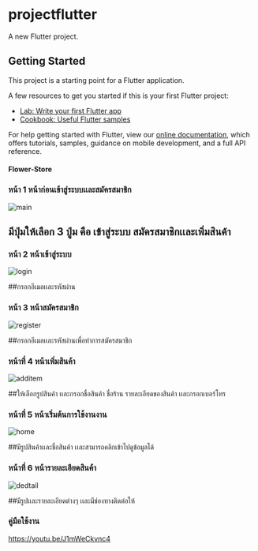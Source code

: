 # projectflutter

A new Flutter project.

## Getting Started

This project is a starting point for a Flutter application.

A few resources to get you started if this is your first Flutter project:

- [Lab: Write your first Flutter app](https://flutter.dev/docs/get-started/codelab)
- [Cookbook: Useful Flutter samples](https://flutter.dev/docs/cookbook)

For help getting started with Flutter, view our
[online documentation](https://flutter.dev/docs), which offers tutorials,
samples, guidance on mobile development, and a full API reference.

#### Flower-Store
### หน้า 1 หน้าก่อนเข้าสู่ระบบเเละสมัครสมาชิก

![main](https://user-images.githubusercontent.com/55925378/97940512-4394a300-1db6-11eb-8451-472b0ba20c32.PNG)

## มีปุ่มให้เลือก 3 ปู่ม คือ เข้าสู่ระบบ สมัครสมาชิกเเละเพิ่มสินค้า

### หน้า 2 หน้าเข้าสู่ระบบ

![login](https://user-images.githubusercontent.com/55925378/97944474-62e00000-1db7-11eb-9d13-6bc435745963.PNG)

##กรอกอีเมลเเละรหัสผ่าน

### หน้า 3 หน้าสมัครสมาชิก

![register](https://user-images.githubusercontent.com/55925378/97944505-70958580-1db7-11eb-9d1a-8080ed8efece.PNG)

##กรอกอีเมลเเละรหัสผ่านเพื่อทำการสมัครสมาชิก

### หน้าที่ 4 หน้าเพิ่มสินค้า

![additem](https://user-images.githubusercontent.com/55925378/97944546-8efb8100-1db7-11eb-8234-085688643b6f.PNG)

##ให้เลือกรูปสินค้า เเละกรอกชื่อสินค้า ชื่อร้าน รายละเอียดของสินค้า เเละกรอกเบอร์โทร

### หน้าที่ 5 หน้าเริ่มต้นการใช้งานงาน

![home](https://user-images.githubusercontent.com/55925378/97944597-a8043200-1db7-11eb-932b-be7c2e5e43d8.PNG)

##มีรูปสินค้าเเละชื่อสินค้า เเละสามารถคลิกเข้าไปดูข้อมูลได้

### หน้าที่ 6 หน้ารายละเอียดสินค้า

![dedtail](https://user-images.githubusercontent.com/55925378/97944620-b3575d80-1db7-11eb-9484-26dd0762850d.PNG)

##มีรูปเเละรายละเอียดต่างๆ เเละมีช่องทางติดต่อให้

### คู่มือใช้งาน

https://youtu.be/J1mWeCkvnc4
